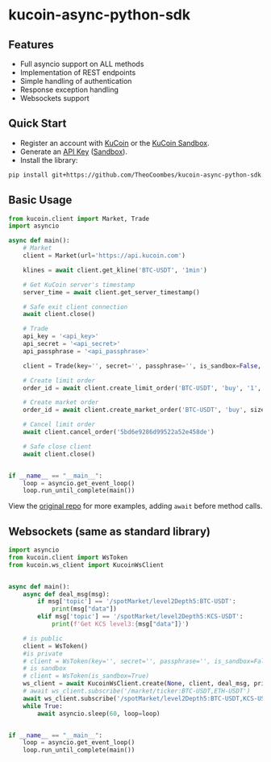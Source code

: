 # kucoin-async-python-sdk

## Features
- Full asyncio support on ALL methods
- Implementation of REST endpoints
- Simple handling of authentication
- Response exception handling
- Websockets support

## Quick Start
- Register an account with [KuCoin](https://www.kucoin.com/ucenter/signup>) or the [KuCoin Sandbox](https://sandbox.kucoin.com/>).
- Generate an [API Key](https://www.kucoin.com/account/api) ([Sandbox](https://sandbox.kucoin.com/account/api)).
- Install the library:
```bash
pip install git+https://github.com/TheoCoombes/kucoin-async-python-sdk.git
```


## Basic Usage
```py
from kucoin.client import Market, Trade
import asyncio

async def main():
    # Market
    client = Market(url='https://api.kucoin.com')

    klines = await client.get_kline('BTC-USDT', '1min')

    # Get KuCoin server's timestamp
    server_time = await client.get_server_timestamp()

    # Safe exit client connection
    await client.close()

    # Trade
    api_key = '<api_key>'
    api_secret = '<api_secret>'
    api_passphrase = '<api_passphrase>'

    client = Trade(key='', secret='', passphrase='', is_sandbox=False, url='')

    # Create limit order
    order_id = await client.create_limit_order('BTC-USDT', 'buy', '1', '8000')

    # Create market order
    order_id = await client.create_market_order('BTC-USDT', 'buy', size='1')

    # Cancel limit order
    await client.cancel_order('5bd6e9286d99522a52e458de')

    # Safe close client
    await client.close()


if __name__ == "__main__":
    loop = asyncio.get_event_loop()
    loop.run_until_complete(main())
```
View the [original repo](https://github.com/Kucoin/kucoin-python-sdk) for more examples, adding `await` before method calls.

## Websockets (same as standard library)
```py
import asyncio
from kucoin.client import WsToken
from kucoin.ws_client import KucoinWsClient


async def main():
    async def deal_msg(msg):
        if msg['topic'] == '/spotMarket/level2Depth5:BTC-USDT':
            print(msg["data"])
        elif msg['topic'] == '/spotMarket/level2Depth5:KCS-USDT':
            print(f'Get KCS level3:{msg["data"]}')

    # is public
    client = WsToken()
    #is private
    # client = WsToken(key='', secret='', passphrase='', is_sandbox=False, url='')
    # is sandbox
    # client = WsToken(is_sandbox=True)
    ws_client = await KucoinWsClient.create(None, client, deal_msg, private=False)
    # await ws_client.subscribe('/market/ticker:BTC-USDT,ETH-USDT')
    await ws_client.subscribe('/spotMarket/level2Depth5:BTC-USDT,KCS-USDT')
    while True:
        await asyncio.sleep(60, loop=loop)


if __name__ == "__main__":
    loop = asyncio.get_event_loop()
    loop.run_until_complete(main())
```
